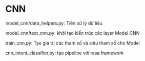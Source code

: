 # CNN
model_cnn/data_helpers.py: Tiền xử lý dữ liệu

model_cnn/text_cnn.py: khởi tạo kiến trúc các layer Model CNN

train_cnn.py: Tạo giá trị các tham số và siêu tham số cho Model 

cnn_intent_classifier.py: tạo pipeline với rasa framework
